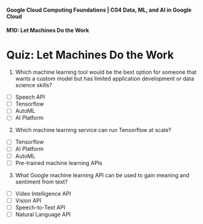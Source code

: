 #### Google Cloud Computing Foundations | C04 Data, ML, and AI in Google Cloud
#### M10: Let Machines Do the Work

# Quiz: Let Machines Do the Work

1. Which machine learning tool would be the best option for someone that wants a custom model but has limited application development or data science skills?
- [ ] Speech API
- [ ] Tensorflow
- [ ] AutoML
- [ ] AI Platform
> 

2. Which machine learning service can run Tensorflow at scale?
- [ ] Tensorflow
- [ ] AI Platform
- [ ] AutoML
- [ ] Pre-trained machine learning APIs
> 

3. What Google machine learning API can be used to gain meaning and sentiment from text?
- [ ] Video Intelligence API
- [ ] Vision API
- [ ] Speech-to-Text API
- [ ] Natural Language API
> 



